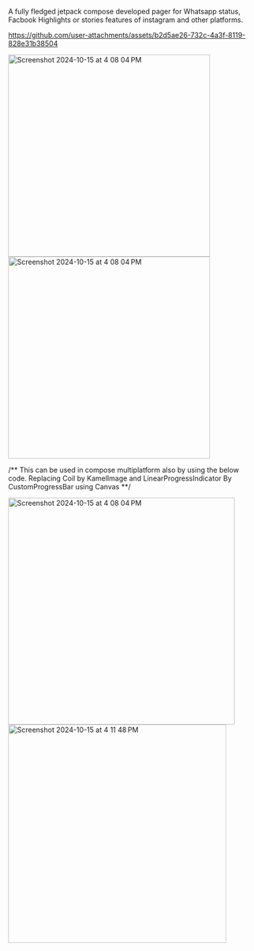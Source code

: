 A fully fledged jetpack compose developed pager for Whatsapp status, Facbook Highlights or stories features of instagram and other platforms.

https://github.com/user-attachments/assets/b2d5ae26-732c-4a3f-8119-828e31b38504

<img width="409" alt="Screenshot 2024-10-15 at 4 08 04 PM" src="https://github.com/user-attachments/assets/11c23a1f-2d56-467c-b09b-c858e8e724be">
<img width="409" alt="Screenshot 2024-10-15 at 4 08 04 PM" src="https://github.com/user-attachments/assets/d455c87c-4a65-4258-8dea-20a3249fec03">

/** This can be used in compose multiplatform also by using the below code. Replacing Coil by KamelImage and LinearProgressIndicator By CustomProgressBar using Canvas **/



<img width="459" alt="Screenshot 2024-10-15 at 4 08 04 PM" src="https://github.com/user-attachments/assets/d992df62-88cf-43f7-9870-31c80fcc809c">
<img width="442" alt="Screenshot 2024-10-15 at 4 11 48 PM" src="https://github.com/user-attachments/assets/ec83368e-a8b3-447f-969e-542795da6239">
